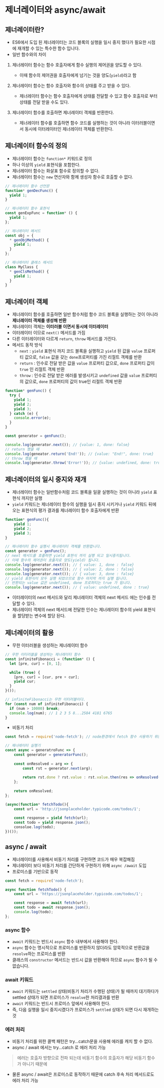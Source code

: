 ﻿# 제너레이터와 async/await

## 제너레이터란?
- ES6에서 도입 된 제너레이터는 코드 블록의 실행을 일시 중지 했다가 필요한 시점에 재개할 수 있는 특수한 함수 입니다.
- 일반 함수와의 차이

1. 제너레이터 함수는 함수 호출자에게 함수 실행의 제어권을 양도할 수 있다.
	- 이때 함수의 제어권을 호출자에게 넘기는 것을 양도(`yield`)라고 함

2. 제너레이터 함수는 함수 호출자와 함수의 상태를 주고 받을 수 있다.
	- 제너레이터 함수는 함수 호출자에게 상태를 전달할 수 있고 함수 호출자로 부터 상태를 전달 받을 수도 있다.

3. 제너레이터 함수를 호출하면 제너레이터 객체를 반환한다.
	- 제너레이터 함수를 호출하면 함수 코드를 실행하는 것이 아니라 이터러블이면서 동시에 이터레이터인 제너레이터 객체를 반환한다.

## 제너레이터 함수의 정의
- 제너레이터 함수는 `function*` 키워드로 정의
- 하나 이상의 `yield` 표현식을 포함한다.
-  제너레이터 함수는 화살표 함수로 정의할 수 없다.
- 제너레이터 함수는 `new` 연산자와 함께 생성자 함수로 호출할 수 없다.

```js
// 제너레이터 함수 선언문
function* genDecFunc() {
  yield 1;
}

// 제너레이터 함수 표현식
const genExpFunc = function* () {
  yield 1;
};

// 제너레이터 메서드
const obj = {
  * genObjMethod() {
    yield 1;
  }
};

// 제너레이터 클래스 메서드
class MyClass {
  * genClsMethod() {
    yield 1;
  }
}
```

## 제너레이터 객체
- 제너레이터 함수를 호출하면 일반 함수처럼 함수 코드 블록을 실행하는 것이 아니라 **제너레이터 객체를 생성해 반환**
- 제너레이터 객체는 **이터러블 이면서 동시에 이터레이터**
- 이터레이터 이므로 `next()` 메서드를 가짐
- 다른 이터레이터와 다르게 `return`, `throw` 메서드를 가진다.
- 메서드 동작 방식
	-  `next` :  `yield` 표현식 까지 코드 블록을 실행하고 `yield` 된 값을 `value` 프로퍼티 값으로, `false` 값을 갖는 `done`프로퍼티를 가진 리절트 객체를 반환
	- `return` :  인수로 전달 받은 값을 `value` 프로퍼티 값으로, `done` 프로퍼티 값이 `true` 인 리절트 객체 반환
	- `throw`  :  인수로 전달 받은 에러를 발생시키고 `undefined` 값을 `value` 프로퍼티의 값으로, `done` 프로퍼티의 값이 true인 리절트 객체 반환

```js
function* genFunc() {
  try {
    yield 1;
    yield 2;
    yield 3;
  } catch (e) {
    console.error(e);
  }
}

const generator = genFunc();

console.log(generator.next()); // {value: 1, done: false}
// return 했을 때
console.log(geneator.return('End!')); // {value: "End!", done: true}
// throw 했을 때
console.log(generator.throw('Error!')); // {value: undefined, done: true}
```

## 제너레이터의 일시 중지와 재개
- 제너레이터 함수는 일반함수처럼 코드 블록을 일괄 실행하는 것이 아니라 `yield` 표현식 까지만 실행
- `yield` 키워드는 제너레이터 함수의 실행을 일시 중지 시키거나 `yield` 키워드 뒤에 오는 표현식의 평가 결과를 제너레이터 함수 호출자에게 반환

```js
function* genFunc(){
	yield 1;
	yield 2;
	yield 3;
}

// 제너레이터 함수 실행시 제너레이터 객체를 반환합니다.
const generator = genFunc();
// next 메서드를 호출하면 yield 표현식 까지 실행 되고 일시중지됩니다.
// 이때 함수의 제어권이 호출자로 양도(yield) 됩니다.
console.log(generator.next()); // { value: 1, done : false}
console.log(generator.next()); // { value: 2, done : false}
console.log(generator.next()); // { value: 3, done : false}
// yield 표현식이 모두 실행 되었으므로 함수 마지막 까지 실행 됩니다.
// 반환되는 value 값은 undefined, done 프로퍼티는 true 가 됩니다. 
console.log(generator.next()); // { value: undefined, done : true}
```

- 이터레이터의 next 메서드와 달리 제너레이터 객체의 next 메서드 에는 인수를 전달할 수 있다. 
- 제너레이터 객체의 next 메서드에 전달한 인수는 제너레이터 함수의 yield 표현식을 할당받는 변수에 할당 된다.

## 제너레이터의 활용
- 무한 이터러블을 생성하는 제너레이터 함수

```js
// 무한 이터러블을 생성하는 제너레이터 함수
const infiniteFibonacci = (function* () {
  let [pre, cur] = [0, 1];

  while (true) {
    [pre, cur] = [cur, pre + cur];
    yield cur;
  }
}());

// infiniteFibonacci는 무한 이터러블이다.
for (const num of infiniteFibonacci) {
  if (num > 10000) break;
  console.log(num); // 1 2 3 5 8...2584 4181 6765
}
```

- 비동기 처리

```js
const fetch = require('node-fetch'); // node환경에서 fetch 함수 사용하기 위한 라이브러리

// 제너레이터 실행기
const async = generatroFunc => {
	const generator = generatorFunc();
	
	const onResolved = arg => {
		const rst = generator.next(arg);
		
		return rst.done ? rst.value : rst.value.then(res => onResolved(res));
	};
	
	return onResolved; 
};

(async(function* fetchTodo(){
	const url = 'http://jsonplaceholder.typicode.com/todos/1';
	
	const response = yield fetch(url);
	const todo = yield response.json();
	consoloe.log(todo);
})());
```

## async / await
- 제너레이터를 사용해서 비동기 처리를 구현하면 코드가 매우 복잡해짐
- 제너레이터 보다 비동기 처리를 간단하게 구현하기 위해 `async /await` 도입
- 프로미스를 기반으로 동작

```js
const fetch = require('node-fetch');

async function fetchTodo() {
	const url = 'https://jsonplaceholder.typicode.com/todos/1';

	const response = await fetch(url);
	const todo = await response.json();
	console.log(todo);
};
```

### async 함수
- `await` 키워드는 반드시 `async` 함수 내부에서 사용해야 한다.
- `async` 함수는 명시적으로 프로미스를 반환하지 않더라도 암묵적으로 반환값을 `resolve`하는 프로미스를 반환
- 클래스의 `constructor` 메서드는 반드시 값을 반환해야 하므로 `async` 함수가 될 수 없습니다.

### await 키워드
- `await` 키워드는 `settled` 상태(비동기 처리가 수행된 상태)가 될 때까지 대기하다가 settled 상태가 되면 프로미스가 `resolve`한 처리결과를 반환
- `await` 키워드는 반드시 프로미스 앞에서 사용해야 한다.
- 즉, 다음 실행을 일시 중지시켰다가 프로미스가 `settled` 상태가 되면 다시 재개하는 것

### 에러 처리
- 비동기 처리를 위한 콜백 패턴은  try...catch문을 사용해 에러를 캐치 할 수 없다.
- async / await 에서는 try...catch 로 에러 처리 가능
> 에러는 호출자 방향으로 전파 되는데 비동기 함수의 호출자가 해당 비동기 함수가 아니기 때문에
- 물론 async / await은 프로미스로 동작하기 때문에 catch 후속 처리 메서드로도 에러 처리 가능 


